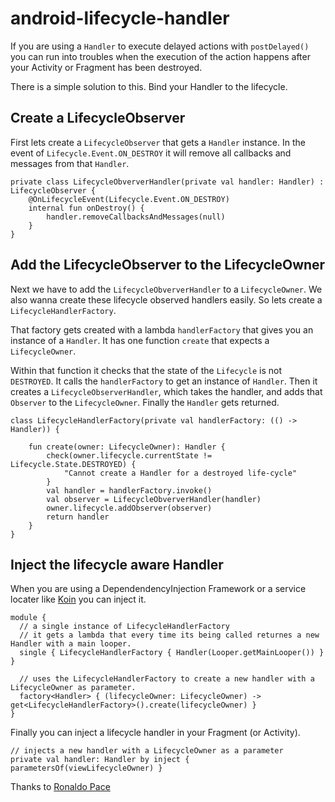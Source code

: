 # android-lifecycle-handler

If you are using a `Handler` to execute delayed actions with `postDelayed()` you can run into troubles when the execution of the action happens after your Activity or Fragment has been destroyed.

There is a simple solution to this. Bind your Handler to the lifecycle.

## Create a LifecycleObserver
First lets create a `LifecycleObserver` that gets a `Handler` instance.
In the event of `Lifecycle.Event.ON_DESTROY` it will remove all callbacks and messages from that `Handler`.
```
private class LifecycleObververHandler(private val handler: Handler) : LifecycleObserver {
	@OnLifecycleEvent(Lifecycle.Event.ON_DESTROY)
	internal fun onDestroy() {
		handler.removeCallbacksAndMessages(null)
	}
}
```

## Add the LifecycleObserver to the LifecycleOwner
Next we have to add the `LifecycleObververHandler` to a `LifecycleOwner`. We also wanna create these lifecycle observed handlers easily. So lets create a `LifecycleHandlerFactory`. 

That factory gets created with a lambda `handlerFactory` that gives you an instance of a `Handler`. It has one function `create` that expects a `LifecycleOwner`.

Within that function it checks that the state of the `Lifecycle` is not `DESTROYED`. It calls the `handlerFactory` to get an instance of `Handler`. Then it creates a `LifecycleObserverHandler`, which takes the handler, and adds that `Observer` to the `LifecycleOwner`. Finally the `Handler` gets returned.
```
class LifecycleHandlerFactory(private val handlerFactory: (() -> Handler)) {

	fun create(owner: LifecycleOwner): Handler {
		check(owner.lifecycle.currentState != Lifecycle.State.DESTROYED) {
			"Cannot create a Handler for a destroyed life-cycle"
		}
		val handler = handlerFactory.invoke()
		val observer = LifecycleObververHandler(handler)
		owner.lifecycle.addObserver(observer)
		return handler
	}
}
```

## Inject the lifecycle aware Handler
When you are using a DependendencyInjection Framework or a service locater like [Koin](https://insert-koin.io/) you can inject it.
```
module {
  // a single instance of LifecycleHandlerFactory
  // it gets a lambda that every time its being called returnes a new Handler with a main looper.
  single { LifecycleHandlerFactory { Handler(Looper.getMainLooper()) } }
  
  // uses the LifecycleHandlerFactory to create a new handler with a LifecycleOwner as parameter.
  factory<Handler> { (lifecycleOwner: LifecycleOwner) -> get<LifecycleHandlerFactory>().create(lifecycleOwner) }
}
```

Finally you can inject a lifecycle handler in your Fragment (or Activity).
```
// injects a new handler with a LifecycleOwner as a parameter
private val handler: Handler by inject { parametersOf(viewLifecycleOwner) }
```

Thanks to [Ronaldo Pace](https://github.com/budius)

